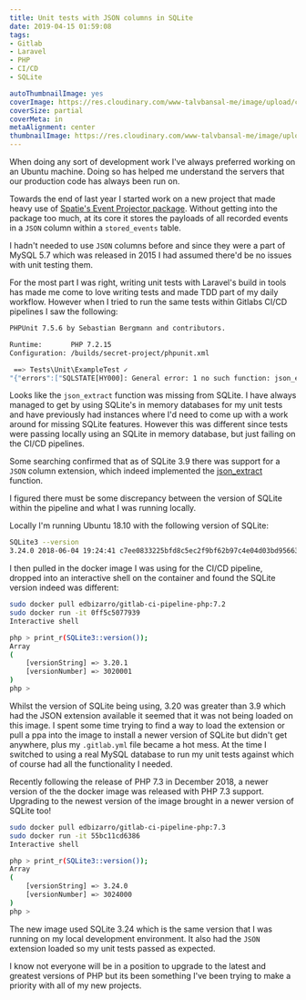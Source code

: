 ```yaml
---
title: Unit tests with JSON columns in SQLite
date: 2019-04-15 01:59:08
tags: 
- Gitlab
- Laravel
- PHP
- CI/CD
- SQLite

autoThumbnailImage: yes
coverImage: https://res.cloudinary.com/www-talvbansal-me/image/upload/c_scale,w_1900/v1555344239/posts/jaipur-hawa-mahal.jpg
coverSize: partial
coverMeta: in
metaAlignment: center
thumbnailImage: https://res.cloudinary.com/www-talvbansal-me/image/upload/c_scale,h_140/v1555344239/posts/jaipur-hawa-mahal.jpg
---
```

When doing any sort of development work I've always preferred working on an Ubuntu machine.
Doing so has helped me understand the servers that our production code has always been run on.

Towards the end of last year I started work on a new project that made heavy use of [Spatie's Event Projector package](https://github.com/spatie/laravel-event-projector).
Without getting into the package too much, at its core it stores the payloads of all recorded events in a `JSON` column within a `stored_events` table. 

I hadn't needed to use `JSON` columns before and since they were a part of MySQL 5.7 which was released in 2015 I had assumed there'd be no issues with unit testing them.

For the most part I was right, writing unit tests with Laravel's build in tools has made me come to love writing tests and made TDD part of my daily workflow.
However when I tried to run the same tests within Gitlabs CI/CD pipelines I saw the following:

```bash
PHPUnit 7.5.6 by Sebastian Bergmann and contributors.

Runtime:       PHP 7.2.15
Configuration: /builds/secret-project/phpunit.xml

 ==> Tests\Unit\ExampleTest ✓ 
"{"errors":["SQLSTATE[HY000]: General error: 1 no such function: json_extract (SQL: select * from \"stored_events\" where \"event_class\" in (App\\Events\\ClaimReported, App\\Events\\ClaimUpdatedByApp, App\\Events\\ClaimCreated, App\\Events\\ClaimUpdated, App\\Events\\ClaimUploadCompleted) and \"id\" < 1 and json_extract(\"event_properties\", '$.\"claimUuid\"') = 0dab4335-c5e8-3564-9a0a-d0537cd697f4 order by \"id\" desc limit 1)"]}"
```

<!--more-->

Looks like the `json_extract` function was missing from SQLite. 
I have always managed to get by using SQLite's in memory databases for my unit tests and have previously had instances where I'd need to come up with a work around for missing SQLite features.
However this was different since tests were passing locally using an SQLite in memory database, but just failing on the CI/CD pipelines.

Some searching confirmed that as of SQLite 3.9 there was support for a `JSON` column extension, which indeed implemented the [json_extract](https://www.sqlite.org/json1.html#jex) function. 

I figured there must be some discrepancy between the version of SQLite within the pipeline and what I was running locally.

Locally I'm running Ubuntu 18.10 with the following version of SQLite:
```bash
SQLite3 --version
3.24.0 2018-06-04 19:24:41 c7ee0833225bfd8c5ec2f9bf62b97c4e04d03bd9566366d5221ac8fb199aalt1
```

I then pulled in the docker image I was using for the CI/CD pipeline, dropped into an interactive shell on the container and found the SQLite version indeed was different: 
```bash
sudo docker pull edbizarro/gitlab-ci-pipeline-php:7.2
sudo docker run -it 0ff5c5077939
Interactive shell

php > print_r(SQLite3::version());
Array
(
    [versionString] => 3.20.1
    [versionNumber] => 3020001
)
php > 
```

Whilst the version of SQLite being using, 3.20 was greater than 3.9 which had the JSON extension available it seemed that it was not being loaded on this image.
I spent some time trying to find a way to load the extension or pull a ppa into the image to install a newer version of SQLite but didn't get anywhere, plus my `.gitlab.yml` file became a hot mess.
At the time I switched to using a real MySQL database to run my unit tests against which of course had all the functionality I needed.

Recently following the release of PHP 7.3 in December 2018, a newer version of the the docker image was released with PHP 7.3 support.
Upgrading to the newest version of the image brought in a newer version of SQLite too!

```bash
sudo docker pull edbizarro/gitlab-ci-pipeline-php:7.3
sudo docker run -it 55bc11cd6386
Interactive shell

php > print_r(SQLite3::version());
Array
(
    [versionString] => 3.24.0
    [versionNumber] => 3024000
)
php > 
```
The new image used SQLite 3.24 which is the same version that I was running on my local development environment. It also had the `JSON` extension loaded so my unit tests passed as expected.

I know not everyone will be in a position to upgrade to the latest and greatest versions of PHP but its been something I've been trying to make a priority with all of my new projects.